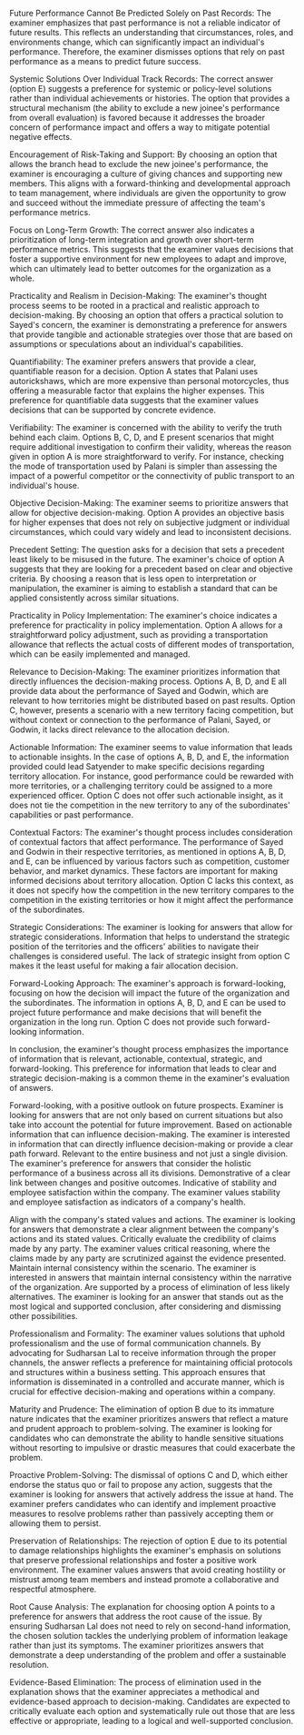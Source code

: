 Future Performance Cannot Be Predicted Solely on Past Records: The examiner emphasizes that past performance is not a reliable indicator of future results. This reflects an understanding that circumstances, roles, and environments change, which can significantly impact an individual's performance. Therefore, the examiner dismisses options that rely on past performance as a means to predict future success.

Systemic Solutions Over Individual Track Records: The correct answer (option E) suggests a preference for systemic or policy-level solutions rather than individual achievements or histories. The option that provides a structural mechanism (the ability to exclude a new joinee's performance from overall evaluation) is favored because it addresses the broader concern of performance impact and offers a way to mitigate potential negative effects.

Encouragement of Risk-Taking and Support: By choosing an option that allows the branch head to exclude the new joinee's performance, the examiner is encouraging a culture of giving chances and supporting new members. This aligns with a forward-thinking and developmental approach to team management, where individuals are given the opportunity to grow and succeed without the immediate pressure of affecting the team's performance metrics.

Focus on Long-Term Growth: The correct answer also indicates a prioritization of long-term integration and growth over short-term performance metrics. This suggests that the examiner values decisions that foster a supportive environment for new employees to adapt and improve, which can ultimately lead to better outcomes for the organization as a whole.

Practicality and Realism in Decision-Making: The examiner's thought process seems to be rooted in a practical and realistic approach to decision-making. By choosing an option that offers a practical solution to Sayed's concern, the examiner is demonstrating a preference for answers that provide tangible and actionable strategies over those that are based on assumptions or speculations about an individual's capabilities.

Quantifiability: The examiner prefers answers that provide a clear, quantifiable reason for a decision. Option A states that Palani uses autorickshaws, which are more expensive than personal motorcycles, thus offering a measurable factor that explains the higher expenses. This preference for quantifiable data suggests that the examiner values decisions that can be supported by concrete evidence.

Verifiability: The examiner is concerned with the ability to verify the truth behind each claim. Options B, C, D, and E present scenarios that might require additional investigation to confirm their validity, whereas the reason given in option A is more straightforward to verify. For instance, checking the mode of transportation used by Palani is simpler than assessing the impact of a powerful competitor or the connectivity of public transport to an individual's house.

Objective Decision-Making: The examiner seems to prioritize answers that allow for objective decision-making. Option A provides an objective basis for higher expenses that does not rely on subjective judgment or individual circumstances, which could vary widely and lead to inconsistent decisions.

Precedent Setting: The question asks for a decision that sets a precedent least likely to be misused in the future. The examiner's choice of option A suggests that they are looking for a precedent based on clear and objective criteria. By choosing a reason that is less open to interpretation or manipulation, the examiner is aiming to establish a standard that can be applied consistently across similar situations.

Practicality in Policy Implementation: The examiner's choice indicates a preference for practicality in policy implementation. Option A allows for a straightforward policy adjustment, such as providing a transportation allowance that reflects the actual costs of different modes of transportation, which can be easily implemented and managed.


Relevance to Decision-Making: The examiner prioritizes information that directly influences the decision-making process. Options A, B, D, and E all provide data about the performance of Sayed and Godwin, which are relevant to how territories might be distributed based on past results. Option C, however, presents a scenario with a new territory facing competition, but without context or connection to the performance of Palani, Sayed, or Godwin, it lacks direct relevance to the allocation decision.

Actionable Information: The examiner seems to value information that leads to actionable insights. In the case of options A, B, D, and E, the information provided could lead Satyender to make specific decisions regarding territory allocation. For instance, good performance could be rewarded with more territories, or a challenging territory could be assigned to a more experienced officer. Option C does not offer such actionable insight, as it does not tie the competition in the new territory to any of the subordinates' capabilities or past performance.

Contextual Factors: The examiner's thought process includes consideration of contextual factors that affect performance. The performance of Sayed and Godwin in their respective territories, as mentioned in options A, B, D, and E, can be influenced by various factors such as competition, customer behavior, and market dynamics. These factors are important for making informed decisions about territory allocation. Option C lacks this context, as it does not specify how the competition in the new territory compares to the competition in the existing territories or how it might affect the performance of the subordinates.

Strategic Considerations: The examiner is looking for answers that allow for strategic considerations. Information that helps to understand the strategic position of the territories and the officers' abilities to navigate their challenges is considered useful. The lack of strategic insight from option C makes it the least useful for making a fair allocation decision.

Forward-Looking Approach: The examiner's approach is forward-looking, focusing on how the decision will impact the future of the organization and the subordinates. The information in options A, B, D, and E can be used to project future performance and make decisions that will benefit the organization in the long run. Option C does not provide such forward-looking information.

In conclusion, the examiner's thought process emphasizes the importance of information that is relevant, actionable, contextual, strategic, and forward-looking. This preference for information that leads to clear and strategic decision-making is a common theme in the examiner's evaluation of answers.


Forward-looking, with a positive outlook on future prospects. Examiner is looking for answers that are not only based on current situations but also take into account the potential for future improvement.
Based on actionable information that can influence decision-making. The examiner is interested in information that can directly influence decision-making or provide a clear path forward.
Relevant to the entire business and not just a single division. The examiner's preference for answers that consider the holistic performance of a business across all its divisions.
Demonstrative of a clear link between changes and positive outcomes. 
Indicative of stability and employee satisfaction within the company. The examiner values stability and employee satisfaction as indicators of a company's health.

Align with the company's stated values and actions.  The examiner is looking for answers that demonstrate a clear alignment between the company's actions and its stated values.
Critically evaluate the credibility of claims made by any party. The examiner values critical reasoning, where the claims made by any party are scrutinized against the evidence presented.
Maintain internal consistency within the scenario. The examiner is interested in answers that maintain internal consistency within the narrative of the organization.
Are supported by a process of elimination of less likely alternatives. The examiner is looking for an answer that stands out as the most logical and supported conclusion, after considering and dismissing other possibilities.

Professionalism and Formality: The examiner values solutions that uphold professionalism and the use of formal communication channels. By advocating for Sudharsan Lal to receive information through the proper channels, the answer reflects a preference for maintaining official protocols and structures within a business setting. This approach ensures that information is disseminated in a controlled and accurate manner, which is crucial for effective decision-making and operations within a company.

Maturity and Prudence: The elimination of option B due to its immature nature indicates that the examiner prioritizes answers that reflect a mature and prudent approach to problem-solving. The examiner is looking for candidates who can demonstrate the ability to handle sensitive situations without resorting to impulsive or drastic measures that could exacerbate the problem.

Proactive Problem-Solving: The dismissal of options C and D, which either endorse the status quo or fail to propose any action, suggests that the examiner is looking for answers that actively address the issue at hand. The examiner prefers candidates who can identify and implement proactive measures to resolve problems rather than passively accepting them or allowing them to persist.

Preservation of Relationships: The rejection of option E due to its potential to damage relationships highlights the examiner's emphasis on solutions that preserve professional relationships and foster a positive work environment. The examiner values answers that avoid creating hostility or mistrust among team members and instead promote a collaborative and respectful atmosphere.

Root Cause Analysis: The explanation for choosing option A points to a preference for answers that address the root cause of the issue. By ensuring Sudharsan Lal does not need to rely on second-hand information, the chosen solution tackles the underlying problem of information leakage rather than just its symptoms. The examiner prioritizes answers that demonstrate a deep understanding of the problem and offer a sustainable resolution.

Evidence-Based Elimination: The process of elimination used in the explanation shows that the examiner appreciates a methodical and evidence-based approach to decision-making. Candidates are expected to critically evaluate each option and systematically rule out those that are less effective or appropriate, leading to a logical and well-supported conclusion.
